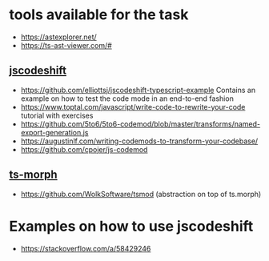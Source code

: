 # tools available for the task
- https://astexplorer.net/
- https://ts-ast-viewer.com/#

## [jscodeshift](https://github.com/facebook/jscodeshift)
- https://github.com/elliottsj/jscodeshift-typescript-example
  Contains an example on how to test the code mode in an end-to-end fashion
- https://www.toptal.com/javascript/write-code-to-rewrite-your-code
  tutorial with exercises
- https://github.com/5to6/5to6-codemod/blob/master/transforms/named-export-generation.js
- https://augustinlf.com/writing-codemods-to-transform-your-codebase/
- https://github.com/cpojer/js-codemod
## [ts-morph](https://ts-morph.com/)
- https://github.com/WolkSoftware/tsmod (abstraction on top of ts.morph)
# Examples on how to use jscodeshift
- https://stackoverflow.com/a/58429246
